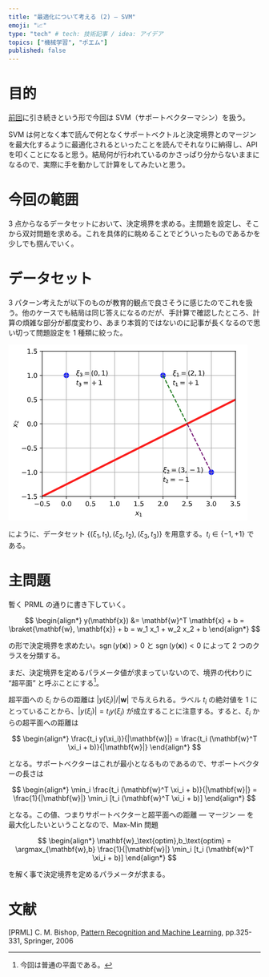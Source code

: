 ```yaml
---
title: "最適化について考える (2) — SVM"
emoji: "📈"
type: "tech" # tech: 技術記事 / idea: アイデア
topics: ["機械学習", "ポエム"]
published: false
---
```


# 目的

[前回](/derwind/articles/dwd-optimization01)に引き続きという形で今回は SVM（サポートベクターマシン）を扱う。

SVM は何となく本で読んで何となくサポートベクトルと決定境界とのマージンを最大化するように最適化されるといったことを読んでそれなりに納得し、API を叩くことになると思う。結局何が行われているのかさっぱり分からないままになるので、実際に手を動かして計算をしてみたいと思う。

# 今回の範囲

3 点からなるデータセットにおいて、決定境界を求める。主問題を設定し、そこから双対問題を求める。これを具体的に眺めることでどういったものであるかを少しでも掴んでいく。

# データセット

3 パターン考えたが以下のものが教育的観点で良さそうに感じたのでこれを扱う。他のケースでも結局は同じ答えになるのだが、手計算で確認したところ、計算の煩雑な部分が都度変わり、あまり本質的ではないのに記事が長くなるので思い切って問題設定を 1 種類に絞った。

![](/images/dwd-optimization02/001.png)

にように、データセット $\{ (\xi_1, t_1),(\xi_2, t_2),(\xi_3, t_3)\}$ を用意する。$t_i \in \{-1, +1\}$ である。

# 主問題

暫く PRML の通りに書き下していく。

$$
\begin{align*}
y(\mathbf{x}) &= \mathbf{w}^T \mathbf{x} + b = \braket{\mathbf{w}, \mathbf{x}} + b = w_1 x_1 + w_2 x_2 + b
\end{align*}
$$

の形で決定境界を求めたい。$\operatorname{sgn}(y(\mathbf{x})) > 0$ と $\operatorname{sgn}(y(\mathbf{x})) < 0$ によって 2 つのクラスを分類する。

まだ、決定境界を定めるパラメータ値が求まっていないので、境界の代わりに “超平面” と呼ぶことにする[^1]。

[^1]: 今回は普通の平面である。

超平面への $\xi_i$ からの距離は $|y(\xi_i)| / |\mathbf{w}|$ で与えられる。ラベル $t_i$ の絶対値を 1 にとっていることから、$|y(\xi_i)| = t_i y(\xi_i)$ が成立することに注意する。すると、$\xi_i$ からの超平面への距離は

$$
\begin{align*}
\frac{t_i y(\xi_i)}{|\mathbf{w}|} = \frac{t_i (\mathbf{w}^T \xi_i + b)}{|\mathbf{w}|}
\end{align*}
$$

となる。サポートベクターはこれが最小となるものであるので、サポートベクターの長さは

$$
\begin{align*}
\min_i \frac{t_i (\mathbf{w}^T \xi_i + b)}{|\mathbf{w}|} = \frac{1}{|\mathbf{w}|} \min_i [t_i (\mathbf{w}^T \xi_i + b)]
\end{align*}
$$

となる。この値、つまりサポートベクターと超平面への距離 — マージン — を最大化したいということなので、Max-Min 問題

$$
\begin{align*}
\mathbf{w}_\text{optim},b_\text{optim} = \argmax_{\mathbf{w},b} \frac{1}{|\mathbf{w}|} \min_i [t_i (\mathbf{w}^T \xi_i + b)]
\end{align*}
$$

を解く事で決定境界を定めるパラメータが求まる。

# 文献

[PRML] C. M. Bishop, [Pattern Recognition and Machine Learning](https://www.microsoft.com/en-us/research/publication/pattern-recognition-machine-learning/), pp.325-331, Springer, 2006
